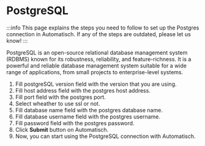 # PostgreSQL

:::info
This page explains the steps you need to follow to set up the Postgres
connection in Automatisch. If any of the steps are outdated, please let us know!
:::

PostgreSQL is an open-source relational database management system (RDBMS) known for its robustness, reliability, and feature-richness.
It is a powerful and reliable database management system suitable for a wide range of applications, from small projects to enterprise-level systems.

1. Fill postgreSQL version field with the version that you are using.
2. Fill host address field with the postgres host address.
3. Fill port field with the postgres port.
4. Select wheather to use ssl or not.
5. Fill database name field with the postgres database name.
6. Fill database username field with the postgres username.
7. Fill password field with the postgres password.
8. Click **Submit** button on Automatisch.
9. Now, you can start using the PostgreSQL connection with Automatisch.